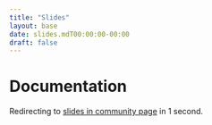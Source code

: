 ```yaml
---
title: "Slides"
layout: base
date: slides.mdT00:00:00-00:00
draft: false
---
```

<!--
Licensed to the Apache Software Foundation (ASF) under one
or more contributor license agreements.  See the NOTICE file
distributed with this work for additional information
regarding copyright ownership.  The ASF licenses this file
to you under the Apache License, Version 2.0 (the
"License"); you may not use this file except in compliance
with the License.  You may obtain a copy of the License at

  http://www.apache.org/licenses/LICENSE-2.0

Unless required by applicable law or agreed to in writing,
software distributed under the License is distributed on an
"AS IS" BASIS, WITHOUT WARRANTIES OR CONDITIONS OF ANY
KIND, either express or implied.  See the License for the
specific language governing permissions and limitations
under the License.
-->

<meta http-equiv="refresh" content="1; url=https://flink.apache.org/community.html#slides" />

<h1>Documentation</h1>

Redirecting to <a href="https://flink.apache.org/community.html#slides">slides in community page</a> in 1 second.
